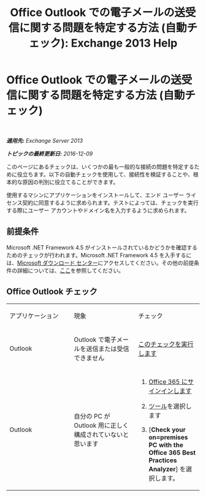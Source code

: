 ﻿---
title: 'Office Outlook での電子メールの送受信に関する問題を特定する方法 (自動チェック): Exchange 2013 Help'
TOCTitle: Office Outlook での電子メールの送受信に関する問題を特定する方法 (自動チェック)
ms:assetid: 0de16c79-807a-4cae-9097-22dd61a157b4
ms:mtpsurl: https://technet.microsoft.com/ja-jp/library/Dn793609(v=EXCHG.150)
ms:contentKeyID: 62629996
ms.date: 04/24/2018
mtps_version: v=EXCHG.150
ms.translationtype: HT
---

# Office Outlook での電子メールの送受信に関する問題を特定する方法 (自動チェック)

 

_**適用先:** Exchange Server 2013_

_**トピックの最終更新日:** 2016-12-09_

このページにあるチェックは、いくつかの最も一般的な接続の問題を特定するために役立ちます。以下の自動チェックを使用して、接続性を検証することや、根本的な原因の判別に役立てることができます。

使用するマシンにアプリケーションをインストールして、エンド ユーザー ライセンス契約に同意するように求められます。テストによっては、チェックを実行する際にユーザー アカウントやドメイン名を入力するように求められます。

## 前提条件

Microsoft .NET Framework 4.5 がインストールされているかどうかを確認するためのチェックが行われます。Microsoft .NET Framework 4.5 を入手するには、[Microsoft ダウンロード センター](https://www.microsoft.com/ja-jp/download/details.aspx?id=30653)にアクセスしてください。その他の前提条件の詳細については、[ここ](https://technet.microsoft.com/library/jj851141\(v=exchg.80\).aspx)を参照してください。

## Office Outlook チェック


<table>
<colgroup>
<col style="width: 33%" />
<col style="width: 33%" />
<col style="width: 33%" />
</colgroup>
<tbody>
<tr class="odd">
<td><p>アプリケーション</p></td>
<td><p>現象</p></td>
<td><p>チェック</p></td>
</tr>
<tr class="even">
<td><p>Outlook</p></td>
<td><p>Outlook で電子メールを送信または受信できません</p></td>
<td><p><a href="https://go.microsoft.com/fwlink/?linkid=313775">このチェックを実行します</a></p></td>
</tr>
<tr class="odd">
<td><p>Outlook</p></td>
<td><p>自分の PC が Outlook 用に正しく構成されていないと思います</p></td>
<td><ol>
<li><p><a href="https://portal.microsoftonline.com/">Office 365 にサインインします</a></p></li>
<li><p><a href="https://portal.microsoftonline.com/tools">ツール</a>を選択します</p></li>
<li><p>[<strong>Check your on=premises PC with the Office 365 Best Practices Analyzer</strong>] を選択します。</p></li>
</ol></td>
</tr>
</tbody>
</table>

